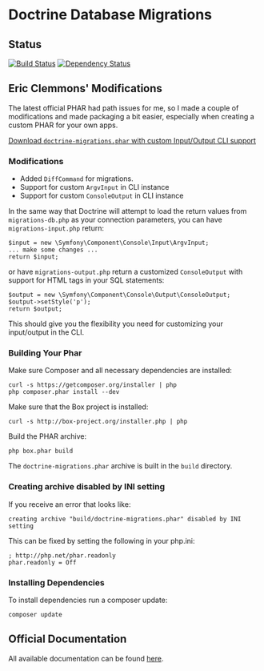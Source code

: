 # Doctrine Database Migrations

## Status

[![Build Status](https://travis-ci.org/doctrine/migrations.svg)](https://travis-ci.org/doctrine/migrations)
[![Dependency Status](https://www.versioneye.com/php/doctrine:migrations/badge.svg)](https://www.versioneye.com/php/doctrine:migrations/)

## Eric Clemmons' Modifications

The latest official PHAR had path issues for me, so I made a couple of modifications and made
packaging a bit easier, especially when creating a custom PHAR for your own apps.

[Download `doctrine-migrations.phar` with custom Input/Output CLI support](http://github.com/downloads/ericclemmons/migrations/doctrine-migrations.phar)

### Modifications

* Added `DiffCommand` for migrations.
* Support for custom `ArgvInput` in CLI instance
* Support for custom `ConsoleOutput` in CLI instance

In the same way that Doctrine will attempt to load the return values from `migrations-db.php` as your
connection parameters, you can have `migrations-input.php` return:

    $input = new \Symfony\Component\Console\Input\ArgvInput;
    ... make some changes ...
    return $input;

or have `migrations-output.php` return a customized `ConsoleOutput` with support for HTML tags in
your SQL statements:

    $output = new \Symfony\Component\Console\Output\ConsoleOutput;
    $output->setStyle('p');
    return $output;

This should give you the flexibility you need for customizing your input/output in the CLI.

### Building Your Phar

Make sure Composer and all necessary dependencies are installed:

    curl -s https://getcomposer.org/installer | php
    php composer.phar install --dev

Make sure that the Box project is installed:

    curl -s http://box-project.org/installer.php | php

Build the PHAR archive:

    php box.phar build

The `doctrine-migrations.phar` archive is built in the `build` directory.

### Creating archive disabled by INI setting

If you receive an error that looks like:

    creating archive "build/doctrine-migrations.phar" disabled by INI setting

This can be fixed by setting the following in your php.ini:

    ; http://php.net/phar.readonly
    phar.readonly = Off

### Installing Dependencies

To install dependencies run a composer update:

    composer update

## Official Documentation

All available documentation can be found [here](http://docs.doctrine-project.org/projects/doctrine-migrations/en/latest/).
